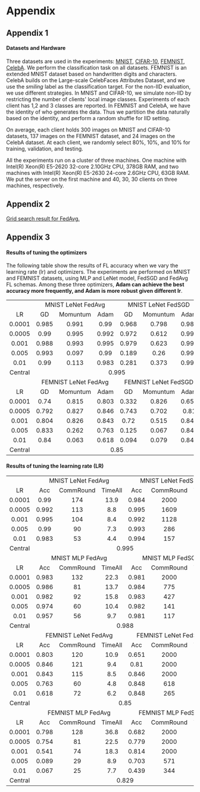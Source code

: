 # Appendix

## Appendix 1

#### Datasets and Hardware

Three datasets are used in the experiments: [MNIST](http://yann.lecun.com/exdb/mnist/), [CIFAR-10](https://www.cs.toronto.edu/~kriz/cifar.html), [FEMNIST](https://github.com/TalwalkarLab/leaf#datasets), [CelebA](https://github.com/TalwalkarLab/leaf#datasets). We perform the classification task on all datasets. FEMNIST is an extended MNIST dataset based on handwritten digits and characters. CelebA builds on the Large-scale CelebFaces Attributes Dataset, and we use the *smiling* label as the classification target. For the non-IID evaluation, we use different strategies. In MNIST and CIFAR-10, we simulate non-IID by restricting the number of clients' local image classes. Experiments of each client has 1,2​ and 3 classes are reported. In FEMNIST and CelebA, we have the identity of who generates the data. Thus we partition the data naturally based on the identity, and perform a random shuffle for IID setting.

On average, each client holds 300 images on MNIST and CIFAR-10 datasets, 137 images on the FEMNIST dataset, and 24 images on the CelebA dataset. At each client, we randomly select 80\%, 10\%, and 10\% for training, validation, and testing. 

All the experiments run on a cluster of three machines. One machine with Intel(R) Xeon(R) E5-2620 32-core 2.10GHz CPU, 378GB RAM, and two machines with Intel(R) Xeon(R) E5-2630 24-core 2.6GHz CPU, 63GB RAM. We put the server on the first machine and 40, 30, 30 clients on three machines, respectively. 

## Appendix 2

[Grid search result for FedAvg.](https://anonymous.4open.science/repository/19c83e2b-0176-4ae2-b231-b260a74794e3/doc/fedavg_grid_search.md)

## Appendix 3

#### Results of tuning the optimizers

The following table show the results of FL accuracy when we vary the learning rate (lr) and optimizers. The experiments are performed on MNIST and FEMNIST datasets, using MLP and LeNet model, FedSGD and FedAvg FL schemas. Among these three optimizers, **Adam can achieve the best accuracy more frequently, and Adam is more robust given different lr**.

<table style="text-align:center">
    <tr>
        <td></td>
        <td colspan="3">MNIST LeNet FedAvg</td>
        <td colspan="3">MNIST LeNet FedSGD</td>
        <td colspan="3">MNIST MLP FedAvg</td>
        <td colspan="3">MNIST MLP FedSGD</td>
    </tr>
    <tr>
        <td>LR</td>
        <td>GD</td>
        <td>Momuntum</td>
        <td>Adam</td>
        <td>GD</td>
        <td>Momuntum</td>
        <td>Adam</td>
        <td>GD</td>
        <td>Momuntum</td>
        <td>Adam</td>
        <td>GD</td>
        <td>Momuntum</td>
        <td>Adam</td>
    </tr>
    <tr>
        <td>0.0001</td>
        <td>0.985</td>
        <td>0.991</td>
        <td>0.99</td>
        <td>0.968</td>
        <td>0.798</td>
        <td>0.984</td>
        <td>0.98</td>
        <td>0.981</td>
        <td>0.983</td>
        <td>0.963</td>
        <td>0.986</td>
        <td>0.981</td>
    </tr>
    <tr>
        <td>0.0005</td>
        <td>0.99</td>
        <td>0.995</td>
        <td>0.992</td>
        <td>0.972</td>
        <td>0.612</td>
        <td>0.995</td>
        <td>0.979</td>
        <td>0.982</td>
        <td>0.986</td>
        <td>0.982</td>
        <td>0.983</td>
        <td>0.984</td>
    </tr>
    <tr>
        <td>0.001</td>
        <td>0.988</td>
        <td>0.993</td>
        <td>0.995</td>
        <td>0.979</td>
        <td>0.623</td>
        <td>0.992</td>
        <td>0.982</td>
        <td>0.986</td>
        <td>0.982</td>
        <td>0.984</td>
        <td>0.981</td>
        <td>0.983</td>
    </tr>
    <tr>
        <td>0.005</td>
        <td>0.993</td>
        <td>0.097</td>
        <td>0.99</td>
        <td>0.189</td>
        <td>0.26</td>
        <td>0.993</td>
        <td>0.983</td>
        <td>0.983</td>
        <td>0.974</td>
        <td>0.658</td>
        <td>0.438</td>
        <td>0.982</td>
    </tr>
    <tr>
        <td>0.01</td>
        <td>0.99</td>
        <td>0.113</td>
        <td>0.983</td>
        <td>0.281</td>
        <td>0.373</td>
        <td>0.994</td>
        <td>0.983</td>
        <td>0.113</td>
        <td>0.957</td>
        <td>0.17</td>
        <td>0.184</td>
        <td>0.981</td>
    </tr>
    <tr>
        <td>Central</td>
        <td colspan="6">0.995</td>
        <td colspan="6">0.988</td>
    </tr>
    <tr>
        <td></td>
        <td colspan="3">FEMNIST LeNet FedAvg</td>
        <td colspan="3">FEMNIST LeNet FedSGD</td>
        <td colspan="3">FEMNIST MLP FedAvg</td>
        <td colspan="3">FEMNIST MLP FedSGD</td>
    </tr>
    <tr>
        <td>LR</td>
        <td>GD</td>
        <td>Momuntum</td>
        <td>Adam</td>
        <td>GD</td>
        <td>Momuntum</td>
        <td>Adam</td>
        <td>GD</td>
        <td>Momuntum</td>
        <td>Adam</td>
        <td>GD</td>
        <td>Momuntum</td>
        <td>Adam</td>
    </tr>
    <tr>
        <td>0.0001</td>
        <td>0.74</td>
        <td>0.815</td>
        <td>0.803</td>
        <td>0.332</td>
        <td>0.826</td>
        <td>0.651</td>
        <td>0.719</td>
        <td>0.762</td>
        <td>0.798</td>
        <td>0.51</td>
        <td>0.574</td>
        <td>0.682</td>
    </tr>
    <tr>
        <td>0.0005</td>
        <td>0.792</td>
        <td>0.827</td>
        <td>0.846</td>
        <td>0.743</td>
        <td>0.702</td>
        <td>0.81</td>
        <td>0.779</td>
        <td>0.76</td>
        <td>0.754</td>
        <td>0.299</td>
        <td>0.256</td>
        <td>0.779</td>
    </tr>
    <tr>
        <td>0.001</td>
        <td>0.804</td>
        <td>0.826</td>
        <td>0.843</td>
        <td>0.72</td>
        <td>0.515</td>
        <td>0.846</td>
        <td>0.784</td>
        <td>0.072</td>
        <td>0.541</td>
        <td>0.218</td>
        <td>0.12</td>
        <td>0.814</td>
    </tr>
    <tr>
        <td>0.005</td>
        <td>0.833</td>
        <td>0.262</td>
        <td>0.763</td>
        <td>0.125</td>
        <td>0.067</td>
        <td>0.848</td>
        <td>0.767</td>
        <td>0.067</td>
        <td>0.089</td>
        <td>0.079</td>
        <td>0.079</td>
        <td>0.703</td>
    </tr>
    <tr>
        <td>0.01</td>
        <td>0.84</td>
        <td>0.063</td>
        <td>0.618</td>
        <td>0.094</td>
        <td>0.079</td>
        <td>0.848</td>
        <td>0.558</td>
        <td>0.067</td>
        <td>0.067</td>
        <td>0.079</td>
        <td>0.079</td>
        <td>0.439</td>
    </tr>
    <tr>
        <td>Central</td>
        <td colspan="6">0.85</td>
        <td colspan="6">0.829</td>
    </tr>
</table>

#### Results of tuning the learning rate (LR)

<table style="text-align:center">
    <tr>
        <td></td>
        <td colspan="3">MNIST LeNet FedAvg</td>
        <td colspan="3">MNIST LeNet FedSGD</td>
    </tr>
    <tr>
        <td>LR</td>
        <td>Acc</td>
        <td>CommRound</td>
        <td>TimeAll</td>
        <td>Acc</td>
        <td>CommRound</td>
        <td>TimeAll</td>
    </tr>
    <tr>
        <td>0.0001</td>
        <td>0.99</td>
        <td>174</td>
        <td>13.9</td>
        <td>0.984</td>
        <td>2000</td>
        <td>160.4</td>
    </tr>
    <tr>
        <td>0.0005</td>
        <td>0.992</td>
        <td>113</td>
        <td>8.8</td>
        <td>0.995</td>
        <td>1609</td>
        <td>144</td>
    </tr>
    <tr>
        <td>0.001</td>
        <td>0.995</td>
        <td>104</td>
        <td>8.4</td>
        <td>0.992</td>
        <td>1128</td>
        <td>100.7</td>
    </tr>
    <tr>
        <td>0.005</td>
        <td>0.99</td>
        <td>90</td>
        <td>7.3</td>
        <td>0.993</td>
        <td>286</td>
        <td>26.1</td>
    </tr>
    <tr>
        <td>0.01</td>
        <td>0.983</td>
        <td>53</td>
        <td>4.4</td>
        <td>0.994</td>
        <td>157</td>
        <td>14</td>
    </tr>
    <tr>
        <td>Central</td>
        <td  colspan="6">0.995</td>
    </tr>
    <tr>
        <td></td>
        <td colspan="3">MNIST MLP FedAvg</td>
        <td colspan="3">MNIST MLP FedSGD</td>
    </tr>
    <tr>
        <td>LR</td>
        <td>Acc</td>
        <td>CommRound</td>
        <td>TimeAll</td>
        <td>Acc</td>
        <td>CommRound</td>
        <td>TimeAll</td>
    </tr>
    <tr>
        <td>0.0001</td>
        <td>0.983</td>
        <td>132</td>
        <td>22.3</td>
        <td>0.981</td>
        <td>2000</td>
        <td>855.5</td>
    </tr>
    <tr>
        <td>0.0005</td>
        <td>0.986</td>
        <td>81</td>
        <td>13.7</td>
        <td>0.984</td>
        <td>775</td>
        <td>322.4</td>
    </tr>
    <tr>
        <td>0.001</td>
        <td>0.982</td>
        <td>92</td>
        <td>15.8</td>
        <td>0.983</td>
        <td>427</td>
        <td>177.3</td>
    </tr>
    <tr>
        <td>0.005</td>
        <td>0.974</td>
        <td>60</td>
        <td>10.4</td>
        <td>0.982</td>
        <td>141</td>
        <td>59.1</td>
    </tr>
    <tr>
        <td>0.01</td>
        <td>0.957</td>
        <td>56</td>
        <td>9.7</td>
        <td>0.981</td>
        <td>117</td>
        <td>48.9</td>
    </tr>
    <tr>
        <td>Central</td>
        <td colspan="6">0.988</td>
    </tr>
    <tr>
        <td></td>
        <td colspan="3">FEMNIST LeNet FedAvg</td>
        <td colspan="3">FEMNIST LeNet FedSGD</td>
    </tr>
    <tr>
        <td>LR</td>
        <td>Acc</td>
        <td>CommRound</td>
        <td>TimeAll</td>
        <td>Acc</td>
        <td>CommRound</td>
        <td>TimeAll</td>
    </tr>
    <tr>
        <td>0.0001</td>
        <td>0.803</td>
        <td>120</td>
        <td>10.9</td>
        <td>0.651</td>
        <td>2000</td>
        <td>154</td>
    </tr>
    <tr>
        <td>0.0005</td>
        <td>0.846</td>
        <td>121</td>
        <td>9.4</td>
        <td>0.81</td>
        <td>2000</td>
        <td>153.6</td>
    </tr>
    <tr>
        <td>0.001</td>
        <td>0.843</td>
        <td>115</td>
        <td>8.5</td>
        <td>0.846</td>
        <td>2000</td>
        <td>151.9</td>
    </tr>
    <tr>
        <td>0.005</td>
        <td>0.763</td>
        <td>60</td>
        <td>4.8</td>
        <td>0.848</td>
        <td>618</td>
        <td>46.9</td>
    </tr>
    <tr>
        <td>0.01</td>
        <td>0.618</td>
        <td>72</td>
        <td>6.2</td>
        <td>0.848</td>
        <td>265</td>
        <td>20.6</td>
    </tr>
    <tr>
        <td>Central</td>
        <td colspan="6">0.85</td>
    </tr>
    <tr>
        <td></td>
        <td colspan="3">FEMNIST MLP FedAvg</td>
        <td colspan="3">FEMNIST MLP FedSGD</td>
    </tr>
    <tr>
        <td>LR</td>
        <td>Acc</td>
        <td>CommRound</td>
        <td>TimeAll</td>
        <td>Acc</td>
        <td>CommRound</td>
        <td>TimeAll</td>
    </tr>
    <tr>
        <td>0.0001</td>
        <td>0.798</td>
        <td>128</td>
        <td>36.8</td>
        <td>0.682</td>
        <td>2000</td>
        <td>441.6</td>
    </tr>
    <tr>
        <td>0.0005</td>
        <td>0.754</td>
        <td>81</td>
        <td>22.5</td>
        <td>0.779</td>
        <td>2000</td>
        <td>447.1</td>
    </tr>
    <tr>
        <td>0.001</td>
        <td>0.541</td>
        <td>74</td>
        <td>18.3</td>
        <td>0.814</td>
        <td>2000</td>
        <td>446.7</td>
    </tr>
    <tr>
        <td>0.005</td>
        <td>0.089</td>
        <td>29</td>
        <td>8.9</td>
        <td>0.703</td>
        <td>571</td>
        <td>126.2</td>
    </tr>
    <tr>
        <td>0.01</td>
        <td>0.067</td>
        <td>25</td>
        <td>7.7</td>
        <td>0.439</td>
        <td>344</td>
        <td>76.1</td>
    </tr>
    <tr>
        <td>Central</td>
        <td colspan="6">0.829</td>
    </tr>
</table>